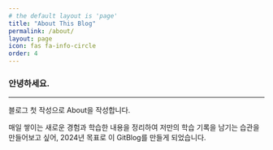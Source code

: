 ```yaml
---
# the default layout is 'page'
title: "About This Blog"
permalink: /about/
layout: page
icon: fas fa-info-circle
order: 4
---
```


### 안녕하세요.
---
블로그 첫 작성으로 About을 작성합니다.

매일 쌓이는 새로운 경험과 학습한 내용을 정리하여 저만의 학습 기록을 남기는 습관을 만들어보고 싶어, 2024년 목표로 이 GitBlog를 만들게 되었습니다.


